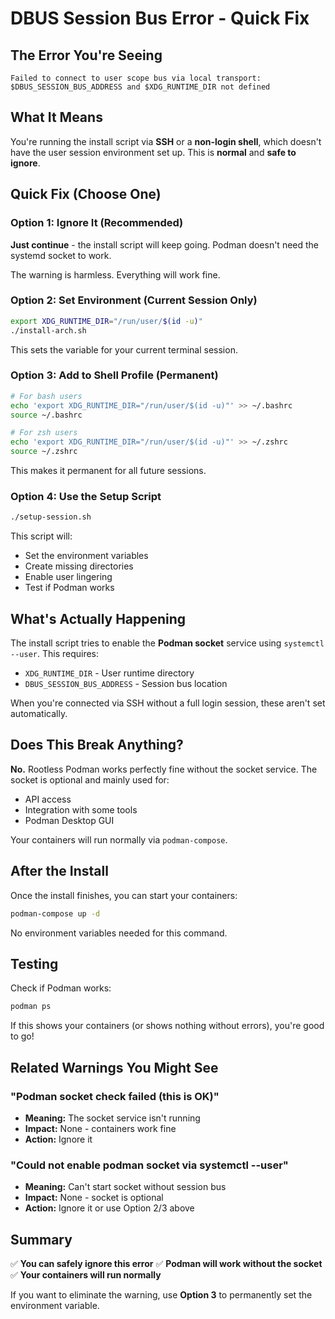 # DBUS Session Bus Error - Quick Fix

## The Error You're Seeing

```
Failed to connect to user scope bus via local transport:
$DBUS_SESSION_BUS_ADDRESS and $XDG_RUNTIME_DIR not defined
```

## What It Means

You're running the install script via **SSH** or a **non-login shell**, which doesn't have the user session environment set up. This is **normal** and **safe to ignore**.

## Quick Fix (Choose One)

### Option 1: Ignore It (Recommended)

**Just continue** - the install script will keep going. Podman doesn't need the systemd socket to work.

The warning is harmless. Everything will work fine.

### Option 2: Set Environment (Current Session Only)

```bash
export XDG_RUNTIME_DIR="/run/user/$(id -u)"
./install-arch.sh
```

This sets the variable for your current terminal session.

### Option 3: Add to Shell Profile (Permanent)

```bash
# For bash users
echo 'export XDG_RUNTIME_DIR="/run/user/$(id -u)"' >> ~/.bashrc
source ~/.bashrc

# For zsh users
echo 'export XDG_RUNTIME_DIR="/run/user/$(id -u)"' >> ~/.zshrc
source ~/.zshrc
```

This makes it permanent for all future sessions.

### Option 4: Use the Setup Script

```bash
./setup-session.sh
```

This script will:
- Set the environment variables
- Create missing directories
- Enable user lingering
- Test if Podman works

## What's Actually Happening

The install script tries to enable the **Podman socket** service using `systemctl --user`. This requires:
- `XDG_RUNTIME_DIR` - User runtime directory
- `DBUS_SESSION_BUS_ADDRESS` - Session bus location

When you're connected via SSH without a full login session, these aren't set automatically.

## Does This Break Anything?

**No.** Rootless Podman works perfectly fine without the socket service. The socket is optional and mainly used for:
- API access
- Integration with some tools
- Podman Desktop GUI

Your containers will run normally via `podman-compose`.

## After the Install

Once the install finishes, you can start your containers:

```bash
podman-compose up -d
```

No environment variables needed for this command.

## Testing

Check if Podman works:

```bash
podman ps
```

If this shows your containers (or shows nothing without errors), you're good to go!

## Related Warnings You Might See

### "Podman socket check failed (this is OK)"
- **Meaning:** The socket service isn't running
- **Impact:** None - containers work fine
- **Action:** Ignore it

### "Could not enable podman socket via systemctl --user"
- **Meaning:** Can't start socket without session bus
- **Impact:** None - socket is optional
- **Action:** Ignore it or use Option 2/3 above

## Summary

✅ **You can safely ignore this error**
✅ **Podman will work without the socket**
✅ **Your containers will run normally**

If you want to eliminate the warning, use **Option 3** to permanently set the environment variable.
